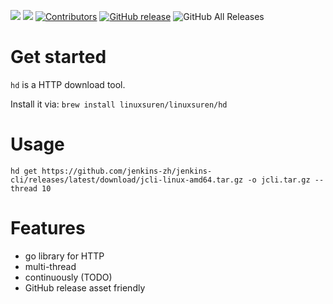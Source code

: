 [![](https://goreportcard.com/badge/linuxsuren/http-downloader)](https://goreportcard.com/report/linuxsuren/github-go)
[![](http://img.shields.io/badge/godoc-reference-5272B4.svg?style=flat-square)](https://godoc.org/github.com/linuxsuren/http-downloader)
[![Contributors](https://img.shields.io/github/contributors/linuxsuren/http-downloader.svg)](https://github.com/linuxsuren/github-go/graphs/contributors)
[![GitHub release](https://img.shields.io/github/release/linuxsuren/http-downloader.svg?label=release)](https://github.com/linuxsuren/github-go/releases/latest)
![GitHub All Releases](https://img.shields.io/github/downloads/linuxsuren/http-downloader/total)

# Get started

`hd` is a HTTP download tool.

Install it via: `brew install linuxsuren/linuxsuren/hd`

# Usage

```
hd get https://github.com/jenkins-zh/jenkins-cli/releases/latest/download/jcli-linux-amd64.tar.gz -o jcli.tar.gz --thread 10
```

# Features

* go library for HTTP
* multi-thread
* continuously (TODO)
* GitHub release asset friendly
